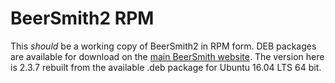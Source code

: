 # BeerSmith2 RPM
This *should* be a working copy of BeerSmith2 in RPM form. DEB packages are available for download on the [main BeerSmith website](http://beersmith.com/download-beersmith/). The version here is 2.3.7 rebuilt from the available .deb package for Ubuntu 16.04 LTS 64 bit. 